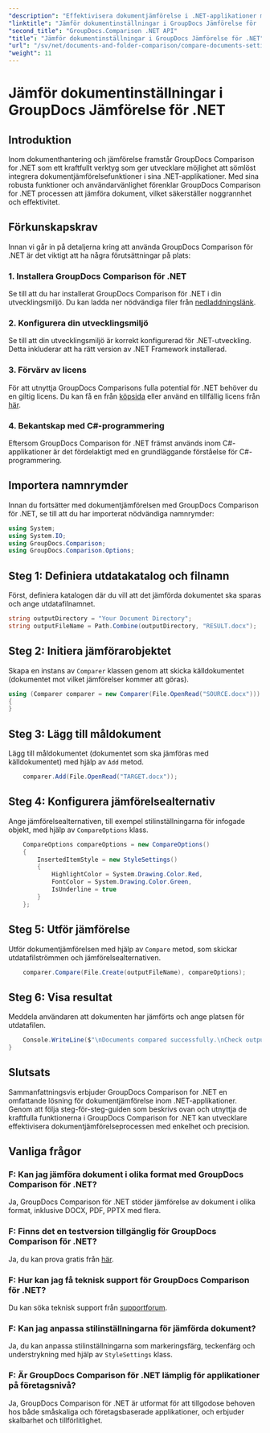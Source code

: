 ```yaml
---
"description": "Effektivisera dokumentjämförelse i .NET-applikationer med GroupDocs Comparison. Jämför dokument enkelt med avancerade funktioner."
"linktitle": "Jämför dokumentinställningar i GroupDocs Jämförelse för .NET"
"second_title": "GroupDocs.Comparison .NET API"
"title": "Jämför dokumentinställningar i GroupDocs Jämförelse för .NET"
"url": "/sv/net/documents-and-folder-comparison/compare-documents-settings-dotnet/"
"weight": 11
---
```


# Jämför dokumentinställningar i GroupDocs Jämförelse för .NET

## Introduktion
Inom dokumenthantering och jämförelse framstår GroupDocs Comparison for .NET som ett kraftfullt verktyg som ger utvecklare möjlighet att sömlöst integrera dokumentjämförelsefunktioner i sina .NET-applikationer. Med sina robusta funktioner och användarvänlighet förenklar GroupDocs Comparison for .NET processen att jämföra dokument, vilket säkerställer noggrannhet och effektivitet.
## Förkunskapskrav
Innan vi går in på detaljerna kring att använda GroupDocs Comparison för .NET är det viktigt att ha några förutsättningar på plats:
### 1. Installera GroupDocs Comparison för .NET
Se till att du har installerat GroupDocs Comparison för .NET i din utvecklingsmiljö. Du kan ladda ner nödvändiga filer från [nedladdningslänk](https://releases.groupdocs.com/comparison/net/).
### 2. Konfigurera din utvecklingsmiljö
Se till att din utvecklingsmiljö är korrekt konfigurerad för .NET-utveckling. Detta inkluderar att ha rätt version av .NET Framework installerad.
### 3. Förvärv av licens
För att utnyttja GroupDocs Comparisons fulla potential för .NET behöver du en giltig licens. Du kan få en från [köpsida](https://purchase.groupdocs.com/buy) eller använd en tillfällig licens från [här](https://purchase.groupdocs.com/temporary-license/).
### 4. Bekantskap med C#-programmering
Eftersom GroupDocs Comparison för .NET främst används inom C#-applikationer är det fördelaktigt med en grundläggande förståelse för C#-programmering.

## Importera namnrymder
Innan du fortsätter med dokumentjämförelsen med GroupDocs Comparison för .NET, se till att du har importerat nödvändiga namnrymder:
```csharp
using System;
using System.IO;
using GroupDocs.Comparison;
using GroupDocs.Comparison.Options;
```
## Steg 1: Definiera utdatakatalog och filnamn
Först, definiera katalogen där du vill att det jämförda dokumentet ska sparas och ange utdatafilnamnet.
```csharp
string outputDirectory = "Your Document Directory";
string outputFileName = Path.Combine(outputDirectory, "RESULT.docx");
```
## Steg 2: Initiera jämförarobjektet
Skapa en instans av `Comparer` klassen genom att skicka källdokumentet (dokumentet mot vilket jämförelser kommer att göras).
```csharp
using (Comparer comparer = new Comparer(File.OpenRead("SOURCE.docx")))
{
}
```
## Steg 3: Lägg till måldokument
Lägg till måldokumentet (dokumentet som ska jämföras med källdokumentet) med hjälp av `Add` metod.
```csharp
    comparer.Add(File.OpenRead("TARGET.docx"));
```
## Steg 4: Konfigurera jämförelsealternativ
Ange jämförelsealternativen, till exempel stilinställningarna för infogade objekt, med hjälp av `CompareOptions` klass.
```csharp
    CompareOptions compareOptions = new CompareOptions()
    {
        InsertedItemStyle = new StyleSettings()
        {
            HighlightColor = System.Drawing.Color.Red,
            FontColor = System.Drawing.Color.Green,
            IsUnderline = true
        }
    };
```
## Steg 5: Utför jämförelse
Utför dokumentjämförelsen med hjälp av `Compare` metod, som skickar utdatafilströmmen och jämförelsealternativen.
```csharp
    comparer.Compare(File.Create(outputFileName), compareOptions);
```
## Steg 6: Visa resultat
Meddela användaren att dokumenten har jämförts och ange platsen för utdatafilen.
```csharp
    Console.WriteLine($"\nDocuments compared successfully.\nCheck output in {Directory.GetCurrentDirectory()}.");
}
```

## Slutsats
Sammanfattningsvis erbjuder GroupDocs Comparison for .NET en omfattande lösning för dokumentjämförelse inom .NET-applikationer. Genom att följa steg-för-steg-guiden som beskrivs ovan och utnyttja de kraftfulla funktionerna i GroupDocs Comparison for .NET kan utvecklare effektivisera dokumentjämförelseprocessen med enkelhet och precision.
## Vanliga frågor
### F: Kan jag jämföra dokument i olika format med GroupDocs Comparison för .NET?
Ja, GroupDocs Comparison för .NET stöder jämförelse av dokument i olika format, inklusive DOCX, PDF, PPTX med flera.
### F: Finns det en testversion tillgänglig för GroupDocs Comparison för .NET?
Ja, du kan prova gratis från [här](https://releases.groupdocs.com/).
### F: Hur kan jag få teknisk support för GroupDocs Comparison för .NET?
Du kan söka teknisk support från [supportforum](https://forum.groupdocs.com/c/comparison/12).
### F: Kan jag anpassa stilinställningarna för jämförda dokument?
Ja, du kan anpassa stilinställningarna som markeringsfärg, teckenfärg och understrykning med hjälp av `StyleSettings` klass.
### F: Är GroupDocs Comparison för .NET lämplig för applikationer på företagsnivå?
Ja, GroupDocs Comparison för .NET är utformat för att tillgodose behoven hos både småskaliga och företagsbaserade applikationer, och erbjuder skalbarhet och tillförlitlighet.
